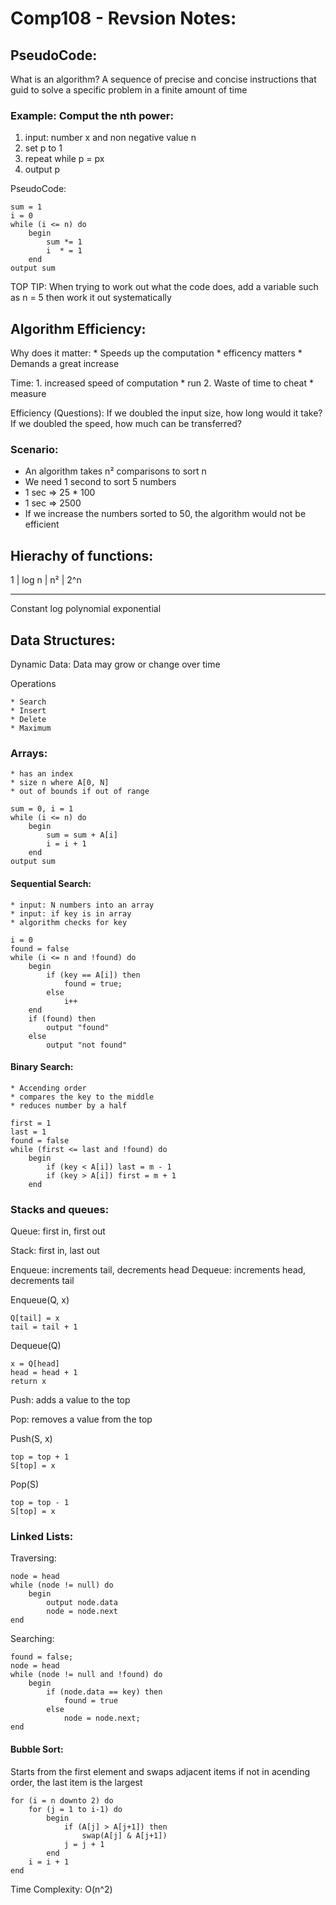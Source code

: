 # Comp108 - Revsion Notes: 

## PseudoCode:
What is an algorithm?
A sequence of precise and concise instructions that guid to solve a specific problem in a finite amount of time 

### Example: Comput the nth power:
1. input: number x and non negative value n 
2. set p to 1
3. repeat while p = px
4. output p

PseudoCode:
```
sum = 1
i = 0
while (i <= n) do 
    begin
        sum *= 1
        i  * = 1
    end 
output sum
```         
TOP TIP:
When trying to work out what the code does, add a variable such as n = 5 then work it out systematically 

## Algorithm Efficiency:
Why does it matter:
    * Speeds up the computation
    * efficency matters 
    * Demands a great increase 

Time:  1. increased speed of computation 
    * run  2. Waste of time to cheat 
    * measure 

Efficiency (Questions):
If we doubled the input size, how long would it take?
If we doubled the speed, how much can be transferred? 

### Scenario:
* An algorithm takes n² comparisons to sort n
* We need 1 second to sort 5 numbers 
* 1 sec => 25 \* 100 
* 1 sec => 2500 
* If we increase the numbers sorted to 50, the algorithm would not be efficient 

## Hierachy of functions: 

1         |  log n     |  n²         |    2^n
----------  ----------  ------------  -------------
Constant    log         polynomial      exponential 

## Data Structures:
Dynamic Data:
    Data may grow or change over time

Operations
    
    * Search    
    * Insert 
    * Delete    
    * Maximum

### Arrays: 
    * has an index
    * size n where A[0, N]
    * out of bounds if out of range 
```
sum = 0, i = 1
while (i <= n) do 
    begin
        sum = sum + A[i]
        i = i + 1
    end 
output sum
```

#### Sequential Search:
    * input: N numbers into an array 
    * input: if key is in array 
    * algorithm checks for key 

```
i = 0
found = false
while (i <= n and !found) do
    begin
        if (key == A[i]) then
            found = true;
        else 
            i++
    end
    if (found) then 
        output "found"
    else 
        output "not found"
```            
#### Binary Search:
    * Accending order 
    * compares the key to the middle 
    * reduces number by a half 

```
first = 1
last = 1
found = false
while (first <= last and !found) do
    begin
        if (key < A[i]) last = m - 1
        if (key > A[i]) first = m + 1 
    end 
```    

### Stacks and queues:
Queue: first in, first out 

Stack: first in, last out 

Enqueue: increments tail, decrements head
Dequeue: increments head, decrements tail 

Enqueue(Q, x)
```
Q[tail] = x
tail = tail + 1
```
Dequeue(Q)
```
x = Q[head]
head = head + 1
return x
```

Push: adds a value to the top

Pop: removes a value from the top

Push(S, x)
```
top = top + 1
S[top] = x
```
Pop(S)
```
top = top - 1
S[top] = x
```

### Linked Lists:
Traversing:
```
node = head 
while (node != null) do 
    begin 
        output node.data 
        node = node.next
end 
```
Searching:
```
found = false;
node = head 
while (node != null and !found) do
    begin
        if (node.data == key) then
            found = true
        else 
            node = node.next;
end    
``` 
#### Bubble Sort:
Starts from the first element and swaps adjacent items if not in acending order, the last item is the largest 
```
for (i = n downto 2) do 
    for (j = 1 to i-1) do
        begin
            if (A[j] > A[j+1]) then 
                swap(A[j] & A[j+1])
            j = j + 1    
        end
    i = i + 1    
end        
```
Time Complexity: O(n^2)    



